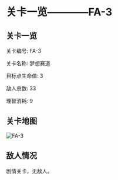 # 关卡一览————FA-3


## 关卡一览

关卡编号: FA-3

关卡名称: 梦想赛道

目标点生命值: 3

敌人总数: 33

理智消耗: 9


## 关卡地图
![FA-3](./oprMap/FA-3.png)

## 敌人情况

剧情关卡，无敌人。

